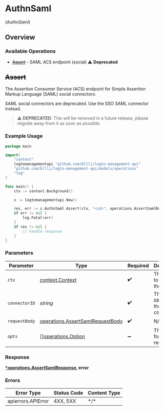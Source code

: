 # AuthnSaml
(*AuthnSaml*)

## Overview

### Available Operations

* [~~Assert~~](#assert) - SAML ACS endpoint (social) :warning: **Deprecated**

## ~~Assert~~

The Assertion Consumer Service (ACS) endpoint for Simple Assertion Markup Language (SAML) social connectors.

SAML social connectors are deprecated. Use the SSO SAML connector instead.

> :warning: **DEPRECATED**: This will be removed in a future release, please migrate away from it as soon as possible.

### Example Usage

```go
package main

import(
	"context"
	logtomanagementapi "github.com/bllli/logto-management-api"
	"github.com/bllli/logto-management-api/models/operations"
	"log"
)

func main() {
    ctx := context.Background()

    s := logtomanagementapi.New()

    res, err := s.AuthnSaml.Assert(ctx, "<id>", operations.AssertSamlRequestBody{})
    if err != nil {
        log.Fatal(err)
    }
    if res != nil {
        // handle response
    }
}
```

### Parameters

| Parameter                                                                            | Type                                                                                 | Required                                                                             | Description                                                                          |
| ------------------------------------------------------------------------------------ | ------------------------------------------------------------------------------------ | ------------------------------------------------------------------------------------ | ------------------------------------------------------------------------------------ |
| `ctx`                                                                                | [context.Context](https://pkg.go.dev/context#Context)                                | :heavy_check_mark:                                                                   | The context to use for the request.                                                  |
| `connectorID`                                                                        | *string*                                                                             | :heavy_check_mark:                                                                   | The unique identifier of the connector.                                              |
| `requestBody`                                                                        | [operations.AssertSamlRequestBody](../../models/operations/assertsamlrequestbody.md) | :heavy_check_mark:                                                                   | N/A                                                                                  |
| `opts`                                                                               | [][operations.Option](../../models/operations/option.md)                             | :heavy_minus_sign:                                                                   | The options for this request.                                                        |

### Response

**[*operations.AssertSamlResponse](../../models/operations/assertsamlresponse.md), error**

### Errors

| Error Type         | Status Code        | Content Type       |
| ------------------ | ------------------ | ------------------ |
| apierrors.APIError | 4XX, 5XX           | \*/\*              |